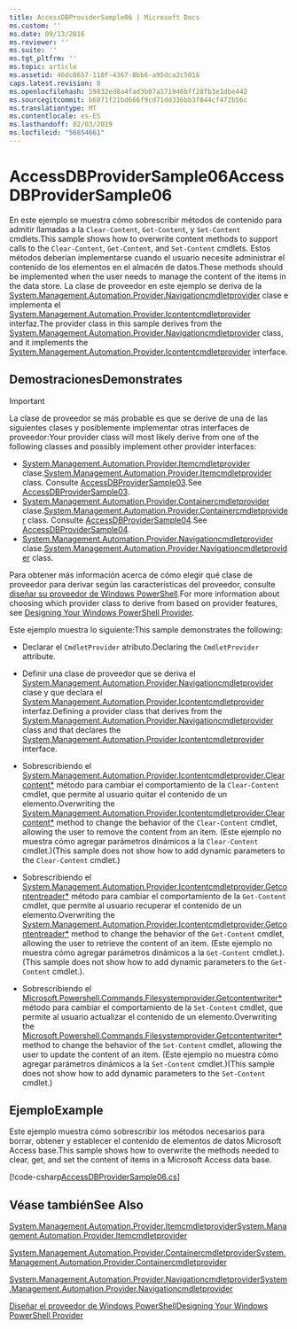 ```yaml
---
title: AccessDBProviderSample06 | Microsoft Docs
ms.custom: ''
ms.date: 09/13/2016
ms.reviewer: ''
ms.suite: ''
ms.tgt_pltfrm: ''
ms.topic: article
ms.assetid: 46dc0657-110f-4367-8bb6-a95dca2c5016
caps.latest.revision: 8
ms.openlocfilehash: 59832ed8a4fad3b07a171946bff28fb3e1dbe442
ms.sourcegitcommit: b6871f21bd666f9cd71dd336bb3f844cf472b56c
ms.translationtype: MT
ms.contentlocale: es-ES
ms.lasthandoff: 02/03/2019
ms.locfileid: "56854661"
---
```

# <a name="accessdbprovidersample06"></a><span data-ttu-id="932fd-102">AccessDBProviderSample06</span><span class="sxs-lookup"><span data-stu-id="932fd-102">AccessDBProviderSample06</span></span>

<span data-ttu-id="932fd-103">En este ejemplo se muestra cómo sobrescribir métodos de contenido para admitir llamadas a la `Clear-Content`, `Get-Content`, y `Set-Content` cmdlets.</span><span class="sxs-lookup"><span data-stu-id="932fd-103">This sample shows how to overwrite content methods to support calls to the `Clear-Content`, `Get-Content`, and `Set-Content` cmdlets.</span></span> <span data-ttu-id="932fd-104">Estos métodos deberían implementarse cuando el usuario necesite administrar el contenido de los elementos en el almacén de datos.</span><span class="sxs-lookup"><span data-stu-id="932fd-104">These methods should be implemented when the user needs to manage the content of the items in the data store.</span></span> <span data-ttu-id="932fd-105">La clase de proveedor en este ejemplo se deriva de la [System.Management.Automation.Provider.Navigationcmdletprovider](/dotnet/api/System.Management.Automation.Provider.NavigationCmdletProvider) clase e implementa el [ System.Management.Automation.Provider.Icontentcmdletprovider](/dotnet/api/System.Management.Automation.Provider.IContentCmdletProvider) interfaz.</span><span class="sxs-lookup"><span data-stu-id="932fd-105">The provider class in this sample derives from the [System.Management.Automation.Provider.Navigationcmdletprovider](/dotnet/api/System.Management.Automation.Provider.NavigationCmdletProvider) class, and it implements the [System.Management.Automation.Provider.Icontentcmdletprovider](/dotnet/api/System.Management.Automation.Provider.IContentCmdletProvider) interface.</span></span>

## <a name="demonstrates"></a><span data-ttu-id="932fd-106">Demostraciones</span><span class="sxs-lookup"><span data-stu-id="932fd-106">Demonstrates</span></span>

> [!IMPORTANT]
> <span data-ttu-id="932fd-107">La clase de proveedor se más probable es que se derive de una de las siguientes clases y posiblemente implementar otras interfaces de proveedor:</span><span class="sxs-lookup"><span data-stu-id="932fd-107">Your provider class will most likely derive from one of the following classes and possibly implement other provider interfaces:</span></span>
>
> -   <span data-ttu-id="932fd-108">[System.Management.Automation.Provider.Itemcmdletprovider](/dotnet/api/System.Management.Automation.Provider.ItemCmdletProvider) clase.</span><span class="sxs-lookup"><span data-stu-id="932fd-108">[System.Management.Automation.Provider.Itemcmdletprovider](/dotnet/api/System.Management.Automation.Provider.ItemCmdletProvider) class.</span></span> <span data-ttu-id="932fd-109">Consulte [AccessDBProviderSample03](./accessdbprovidersample03.md).</span><span class="sxs-lookup"><span data-stu-id="932fd-109">See [AccessDBProviderSample03](./accessdbprovidersample03.md).</span></span>
> -   <span data-ttu-id="932fd-110">[System.Management.Automation.Provider.Containercmdletprovider](/dotnet/api/System.Management.Automation.Provider.ContainerCmdletProvider) clase.</span><span class="sxs-lookup"><span data-stu-id="932fd-110">[System.Management.Automation.Provider.Containercmdletprovider](/dotnet/api/System.Management.Automation.Provider.ContainerCmdletProvider) class.</span></span> <span data-ttu-id="932fd-111">Consulte [AccessDBProviderSample04](./accessdbprovidersample04.md).</span><span class="sxs-lookup"><span data-stu-id="932fd-111">See [AccessDBProviderSample04](./accessdbprovidersample04.md).</span></span>
> -   <span data-ttu-id="932fd-112">[System.Management.Automation.Provider.Navigationcmdletprovider](/dotnet/api/System.Management.Automation.Provider.NavigationCmdletProvider) clase.</span><span class="sxs-lookup"><span data-stu-id="932fd-112">[System.Management.Automation.Provider.Navigationcmdletprovider](/dotnet/api/System.Management.Automation.Provider.NavigationCmdletProvider) class.</span></span>
>
> <span data-ttu-id="932fd-113">Para obtener más información acerca de cómo elegir qué clase de proveedor para derivar según las características del proveedor, consulte [diseñar su proveedor de Windows PowerShell](./provider-types.md).</span><span class="sxs-lookup"><span data-stu-id="932fd-113">For more information about choosing which provider class to derive from based on provider features, see [Designing Your Windows PowerShell Provider](./provider-types.md).</span></span>

<span data-ttu-id="932fd-114">Este ejemplo muestra lo siguiente:</span><span class="sxs-lookup"><span data-stu-id="932fd-114">This sample demonstrates the following:</span></span>

- <span data-ttu-id="932fd-115">Declarar el `CmdletProvider` atributo.</span><span class="sxs-lookup"><span data-stu-id="932fd-115">Declaring the `CmdletProvider` attribute.</span></span>

- <span data-ttu-id="932fd-116">Definir una clase de proveedor que se deriva el [System.Management.Automation.Provider.Navigationcmdletprovider](/dotnet/api/System.Management.Automation.Provider.NavigationCmdletProvider) clase y que declara el [ System.Management.Automation.Provider.Icontentcmdletprovider](/dotnet/api/System.Management.Automation.Provider.IContentCmdletProvider) interfaz.</span><span class="sxs-lookup"><span data-stu-id="932fd-116">Defining a provider class that derives from the [System.Management.Automation.Provider.Navigationcmdletprovider](/dotnet/api/System.Management.Automation.Provider.NavigationCmdletProvider) class and that declares the [System.Management.Automation.Provider.Icontentcmdletprovider](/dotnet/api/System.Management.Automation.Provider.IContentCmdletProvider) interface.</span></span>

- <span data-ttu-id="932fd-117">Sobrescribiendo el [System.Management.Automation.Provider.Icontentcmdletprovider.Clearcontent\*](/dotnet/api/System.Management.Automation.Provider.IContentCmdletProvider.ClearContent) método para cambiar el comportamiento de la `Clear-Content` cmdlet, que permite al usuario quitar el contenido de un elemento.</span><span class="sxs-lookup"><span data-stu-id="932fd-117">Overwriting the [System.Management.Automation.Provider.Icontentcmdletprovider.Clearcontent\*](/dotnet/api/System.Management.Automation.Provider.IContentCmdletProvider.ClearContent) method to change the behavior of the `Clear-Content` cmdlet, allowing the user to remove the content from an item.</span></span> <span data-ttu-id="932fd-118">(Este ejemplo no muestra cómo agregar parámetros dinámicos a la `Clear-Content` cmdlet.)</span><span class="sxs-lookup"><span data-stu-id="932fd-118">(This sample does not show how to add dynamic parameters to the `Clear-Content` cmdlet.)</span></span>

- <span data-ttu-id="932fd-119">Sobrescribiendo el [System.Management.Automation.Provider.Icontentcmdletprovider.Getcontentreader\*](/dotnet/api/System.Management.Automation.Provider.IContentCmdletProvider.GetContentReader) método para cambiar el comportamiento de la `Get-Content` cmdlet, que permite al usuario recuperar el contenido de un elemento.</span><span class="sxs-lookup"><span data-stu-id="932fd-119">Overwriting the [System.Management.Automation.Provider.Icontentcmdletprovider.Getcontentreader\*](/dotnet/api/System.Management.Automation.Provider.IContentCmdletProvider.GetContentReader) method to change the behavior of the `Get-Content` cmdlet, allowing the user to retrieve the content of an item.</span></span> <span data-ttu-id="932fd-120">(Este ejemplo no muestra cómo agregar parámetros dinámicos a la `Get-Content` cmdlet.).</span><span class="sxs-lookup"><span data-stu-id="932fd-120">(This sample does not show how to add dynamic parameters to the `Get-Content` cmdlet.).</span></span>

- <span data-ttu-id="932fd-121">Sobrescribiendo el [Microsoft.Powershell.Commands.Filesystemprovider.Getcontentwriter\*](/dotnet/api/Microsoft.PowerShell.Commands.FileSystemProvider.GetContentWriter) método para cambiar el comportamiento de la `Set-Content` cmdlet, que permite al usuario actualizar el contenido de un elemento.</span><span class="sxs-lookup"><span data-stu-id="932fd-121">Overwriting the [Microsoft.Powershell.Commands.Filesystemprovider.Getcontentwriter\*](/dotnet/api/Microsoft.PowerShell.Commands.FileSystemProvider.GetContentWriter) method to change the behavior of the `Set-Content` cmdlet, allowing the user to update the content of an item.</span></span> <span data-ttu-id="932fd-122">(Este ejemplo no muestra cómo agregar parámetros dinámicos a la `Set-Content` cmdlet.)</span><span class="sxs-lookup"><span data-stu-id="932fd-122">(This sample does not show how to add dynamic parameters to the `Set-Content` cmdlet.)</span></span>

## <a name="example"></a><span data-ttu-id="932fd-123">Ejemplo</span><span class="sxs-lookup"><span data-stu-id="932fd-123">Example</span></span>

<span data-ttu-id="932fd-124">Este ejemplo muestra cómo sobrescribir los métodos necesarios para borrar, obtener y establecer el contenido de elementos de datos Microsoft Access base.</span><span class="sxs-lookup"><span data-stu-id="932fd-124">This sample shows how to overwrite the methods needed to clear, get, and set the content of items in a Microsoft Access data base.</span></span>

[!code-csharp[AccessDBProviderSample06.cs](../../powershell-sdk-samples/SDK-2.0/csharp/AccessDBProviderSample06/AccessDBProviderSample06.cs#L11-L2399 "AccessDBProviderSample06.cs")]

## <a name="see-also"></a><span data-ttu-id="932fd-125">Véase también</span><span class="sxs-lookup"><span data-stu-id="932fd-125">See Also</span></span>

[<span data-ttu-id="932fd-126">System.Management.Automation.Provider.Itemcmdletprovider</span><span class="sxs-lookup"><span data-stu-id="932fd-126">System.Management.Automation.Provider.Itemcmdletprovider</span></span>](/dotnet/api/System.Management.Automation.Provider.ItemCmdletProvider)

[<span data-ttu-id="932fd-127">System.Management.Automation.Provider.Containercmdletprovider</span><span class="sxs-lookup"><span data-stu-id="932fd-127">System.Management.Automation.Provider.Containercmdletprovider</span></span>](/dotnet/api/System.Management.Automation.Provider.ContainerCmdletProvider)

[<span data-ttu-id="932fd-128">System.Management.Automation.Provider.Navigationcmdletprovider</span><span class="sxs-lookup"><span data-stu-id="932fd-128">System.Management.Automation.Provider.Navigationcmdletprovider</span></span>](/dotnet/api/System.Management.Automation.Provider.NavigationCmdletProvider)

[<span data-ttu-id="932fd-129">Diseñar el proveedor de Windows PowerShell</span><span class="sxs-lookup"><span data-stu-id="932fd-129">Designing Your Windows PowerShell Provider</span></span>](./provider-types.md)